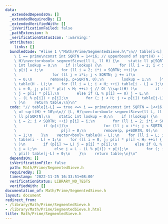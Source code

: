 ```yaml
---
data:
  _extendedDependsOn: []
  _extendedRequiredBy: []
  _extendedVerifiedWith: []
  _isVerificationFailed: false
  _pathExtension: h
  _verificationStatusIcon: ':warning:'
  attributes:
    links: []
  bundledCode: "#line 1 \"Math/Prime/SegmentedSieve.h\"\n// table[i-L] == true <=>\
    \ i == prime\nconst int SQRTN = 1<<16; // upperbound of sqrt(H) + 10\n\n// [L,\
    \ H)\nvector<bool> segmentSieve(ll L, ll H) {\n    static ll p[SQRTN];\n    static\
    \ int lookup = 0;\n    if (!lookup) {\n        for (ll i = 2; i < SQRTN; ++i)\
    \ p[i] = i;\n        for (ll i = 2; i*i < SQRTN; ++i)\n            if (p[i])\n\
    \                for (ll j = i*i; j < SQRTN; j += i)\n                    p[j]\
    \ = 0;\n        remove(p, p+SQRTN, 0);\n        lookup = 1;\n    }\n    vector<bool>\
    \ table(H - L);\n    for (ll i = L; i < H; ++i) table[i - L] = 1;\n    for (ll\
    \ i = 0, j; p[i] * p[i] < H; ++i) { // O( \\sqrt(H) )\n        if (p[i] >= L)\
    \ j = p[i] * p[i];\n        else if (L % p[i] == 0) j = L;\n        else j = L\
    \ - (L % p[i]) + p[i];\n        for (; j < H; j += p[i]) table[j-L] = 0;\n   \
    \ }\n    return table;\n}\n"
  code: "// table[i-L] == true <=> i == prime\nconst int SQRTN = 1<<16; // upperbound\
    \ of sqrt(H) + 10\n\n// [L, H)\nvector<bool> segmentSieve(ll L, ll H) {\n    static\
    \ ll p[SQRTN];\n    static int lookup = 0;\n    if (!lookup) {\n        for (ll\
    \ i = 2; i < SQRTN; ++i) p[i] = i;\n        for (ll i = 2; i*i < SQRTN; ++i)\n\
    \            if (p[i])\n                for (ll j = i*i; j < SQRTN; j += i)\n\
    \                    p[j] = 0;\n        remove(p, p+SQRTN, 0);\n        lookup\
    \ = 1;\n    }\n    vector<bool> table(H - L);\n    for (ll i = L; i < H; ++i)\
    \ table[i - L] = 1;\n    for (ll i = 0, j; p[i] * p[i] < H; ++i) { // O( \\sqrt(H)\
    \ )\n        if (p[i] >= L) j = p[i] * p[i];\n        else if (L % p[i] == 0)\
    \ j = L;\n        else j = L - (L % p[i]) + p[i];\n        for (; j < H; j +=\
    \ p[i]) table[j-L] = 0;\n    }\n    return table;\n}\n"
  dependsOn: []
  isVerificationFile: false
  path: Math/Prime/SegmentedSieve.h
  requiredBy: []
  timestamp: '2022-11-25 16:33:51+08:00'
  verificationStatus: LIBRARY_NO_TESTS
  verifiedWith: []
documentation_of: Math/Prime/SegmentedSieve.h
layout: document
redirect_from:
- /library/Math/Prime/SegmentedSieve.h
- /library/Math/Prime/SegmentedSieve.h.html
title: Math/Prime/SegmentedSieve.h
---
```


